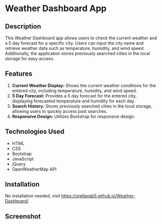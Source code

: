 # Weather Dashboard App

## Description
This Weather Dashboard app allows users to check the current weather and a 5 day forecast for a specific city. Users can input the city name and retrieve weather data such as temperature, humidity, and wind speed. Additionally, the application stores previously searched cities in the local storage for easy access.

## Features
1. **Current Weather Display:** Shows the current weather conditions for the entered city, including temperature, humidity, and wind speed.
2. **5 Day Forecast:** Provides a 5 day forecast for the entered city, displaying forecasted temperature and humidity for each day.
3. **Search History:** Stores previously searched cities in the local storage, allowing users to quickly access past searches.
4. **Responsive Design:** Utilizes Bootstrap for responsive design.

## Technologies Used
- HTML
- CSS
- Bootstrap 
- JavaScript
- jQuery
- OpenWeatherMap API
   
## Installation
No installation needed, visit https://orellanab5.github.io/Weather-Dashboard/

## Screenshot

